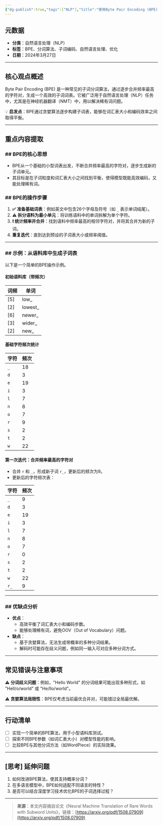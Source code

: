```yaml
---
{"dg-publish":true,"tags":["NLP"],"title":"使用Byte Pair Encoding (BPE)优化子词分词的技巧与实践","dg-permalink":"/大语言模型学习/分词/BPE","permalink":"/大语言模型学习/分词/BPE/","dgPassFrontmatter":true}
---
```




## 元数据
- **分类**：自然语言处理（NLP）
- **标签**：BPE、分词算法、子词编码、自然语言处理、优化
- **日期**：2024年3月27日

---



## 核心观点概述
Byte Pair Encoding (BPE) 是一种常见的子词分词算法，通过逐步合并频率最高的字符对，生成一个高效的子词词表。它被广泛用于自然语言处理（NLP）任务中，尤其是在神经机器翻译（NMT）中，用以解决稀有词问题。

💡 **启发点**：BPE通过贪婪算法逐步构建子词表，能够在词汇表大小和编码效率之间取得平衡。

---



## 重点内容提取

### ## BPE的核心思想
- BPE从一个基础的小型词表出发，不断合并频率最高的字符对，逐步生成新的子词单元。
- 其目标是在子词粒度和词汇表大小之间找到平衡，使得模型既能高效编码，又能处理稀有词。


### ## BPE的操作步骤
1. **✅ 准备基础词表**：例如英文中包含26个字母及符号（如 `_` 表示单词结尾）。
2. **⚠️ 拆分语料为最小单元**：将训练语料中的单词拆解为单个字符。
3. **❗️ 统计频率并合并**：找到语料中频率最高的相邻字符对，并将其合并为新的子词。
4. **重复迭代**：直到达到预设的子词表大小或频率阈值。

---


### ## 示例：从语料库中生成子词表
以下是一个简单的BPE操作示例。

#### 初始语料库（带频次）
| 词频 | 单词        |
|------|-------------|
| [5]  | low_        |
| [2]  | lowest_     |
| [6]  | newer_      |
| [3]  | wider_      |
| [2]  | new_        |


#### 基础字符频次统计
| 字符 | 频次 |
|------|------|
| `_`  | 18   |
| `d`  | 3    |
| `e`  | 19   |
| `i`  | 3    |
| `l`  | 7    |
| `n`  | 8    |
| `o`  | 7    |
| `r`  | 9    |
| `s`  | 2    |
| `t`  | 2    |
| `w`  | 22   |


#### 第一次迭代：合并频率最高的字符对
- 合并 `r` 和 `_`，形成新子词 `r_`，更新后的频次为9。
- 更新后的字符频次表：
  
| 字符 | 频次 |
|------|------|
| `_`  | 9    |
| `d`  | 3    |
| `e`  | 19   |
| `i`  | 3    |
| `l`  | 7    |
| `n`  | 8    |
| `o`  | 7    |
| `r`  | 0    |
| `s`  | 2    |
| `t`  | 2    |
| `w`  | 22   |
| `r_` | 9    |

---


### ## 优缺点分析
- **优点**：
    - 高效平衡了词汇表大小和编码步数。
    - 能够处理稀有词，避免OOV（Out of Vocabulary）问题。
- **缺点**：
    - 基于贪婪算法，无法生成带概率的多种分词结果。
    - 解码时可能存在歧义问题，例如同一输入可对应多种分词方式。

---



## 常见错误与注意事项
⚠️ **分词歧义问题**：例如，"Hello World" 的分词结果可能出现多种形式，如 "Hell/o/world" 或 "He/llo/world"。

⚠️ **贪婪算法局限性**：BPE仅考虑当前最优合并对，可能错过全局最优解。

---



## 行动清单
- [ ] 实现一个简单的BPE算法，用于小型语料库测试。
- [ ] 探索不同BPE参数（如词汇表大小）对模型性能的影响。
- [ ] 比较BPE与其他分词方法（如WordPiece）的实际效果。

---



## [思考] 延伸问题
1. 如何改进BPE算法，使其支持概率分词？
2. 在多语言模型中，BPE如何适配不同语言的特性？
3. 是否可以结合深度学习技术优化BPE的子词选择过程？

---

> **来源**：本文内容摘自论文《Neural Machine Translation of Rare Words with Subword Units》，链接：[https://arxiv.org/pdf/1508.07909](https://arxiv.org/pdf/1508.07909)
